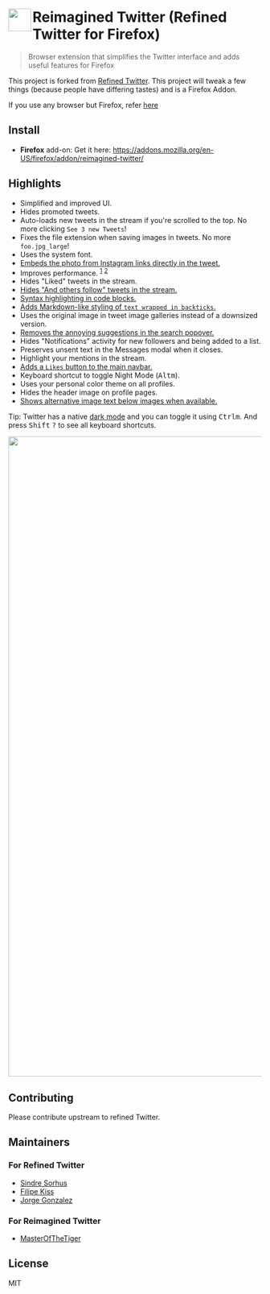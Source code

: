 # <img src="source/icon.png" width="45" align="left">Reimagined Twitter (Refined Twitter for Firefox)

> Browser extension that simplifies the Twitter interface and adds useful features for Firefox

This project is forked from [Refined Twitter](https://github.com/sindresorhus/refined-twitter). This project will tweak a few things (because people have differing tastes) and is a Firefox Addon.

If you use any browser but Firefox, refer [here](https://github.com/sindresorhus/refined-twitter)

## Install

- **Firefox** add-on: Get it here: https://addons.mozilla.org/en-US/firefox/addon/reimagined-twitter/


## Highlights

- Simplified and improved UI.
- Hides promoted tweets.
- Auto-loads new tweets in the stream if you're scrolled to the top. No more clicking `See 3 new Tweets`!
- Fixes the file extension when saving images in tweets. No more `foo.jpg_large`!
- Uses the system font.
- [Embeds the photo from Instagram links directly in the tweet.](https://user-images.githubusercontent.com/170270/34315380-12d52994-e77f-11e7-8e23-27b76aee4df2.png)
- Improves performance. <sup>[1](https://github.com/sindresorhus/refined-twitter/pull/14)</sup> <sup>[2](https://github.com/sindresorhus/refined-twitter/commit/23897e251d2bc8d59526129ce54c7a5bf1ef884c)</sup>
- Hides "Liked" tweets in the stream.
- [Hides "And others follow" tweets in the stream.](https://user-images.githubusercontent.com/5341072/39945031-cc81125a-5560-11e8-8334-ea310a9dfdad.png)
- [Syntax highlighting in code blocks.](https://github.com/sindresorhus/refined-twitter/issues/37)
- [Adds Markdown-like styling of `text wrapped in backticks`.](https://user-images.githubusercontent.com/12901172/38168571-d9bd82ea-351d-11e8-9858-0d7c8993cdd3.png)
- Uses the original image in tweet image galleries instead of a downsized version.
- [Removes the annoying suggestions in the search popover.](https://user-images.githubusercontent.com/170270/33800304-70198358-dd3d-11e7-9870-477a44f74f4d.png)
- Hides "Notifications" activity for new followers and being added to a list.
- Preserves unsent text in the Messages modal when it closes.
- Highlight your mentions in the stream.
- [Adds a `Likes` button to the main navbar.](https://user-images.githubusercontent.com/14620121/35988497-ace9f93e-0ce5-11e8-8675-17e6ee38cd99.png)
- Keyboard shortcut to toggle Night Mode (<kbd>Alt</kbd><kbd>m</kbd>).
- Uses your personal color theme on all profiles.
- Hides the header image on profile pages.
- [Shows alternative image text below images when available.](https://user-images.githubusercontent.com/170270/40556400-b46c292c-6076-11e8-8241-f5c4e1a7a161.png)

Tip: Twitter has a native [dark mode](https://github.com/sindresorhus/refined-twitter/issues/10) and you can toggle it using <kbd>Ctrl</kbd><kbd>m</kbd>. And press <kbd>Shift</kbd> <kbd>?</kbd> to see all keyboard shortcuts.

<img src="media/screenshot.gif" width="1272">

## Contributing
Please contribute upstream to refined Twitter.

## Maintainers

### For Refined Twitter
- [Sindre Sorhus](https://github.com/sindresorhus)
- [Filipe Kiss](https://github.com/filipekiss)
- [Jorge Gonzalez](https://github.com/jorgegonzalez)

### For Reimagined Twitter
- [MasterOfTheTiger](https://github.com/MasterOfTheTiger)


## License

MIT
